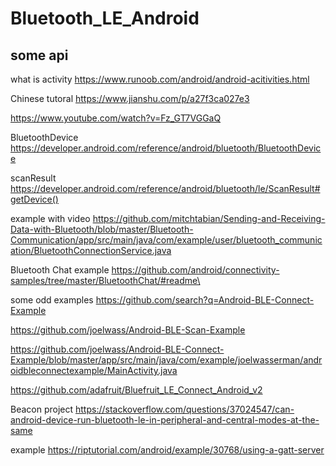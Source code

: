 ﻿# Bluetooth_LE_Android
 ## some api
 
what is activity
https://www.runoob.com/android/android-acitivities.html

Chinese tutoral
https://www.jianshu.com/p/a27f3ca027e3

https://www.youtube.com/watch?v=Fz_GT7VGGaQ

BluetoothDevice
https://developer.android.com/reference/android/bluetooth/BluetoothDevice

scanResult
https://developer.android.com/reference/android/bluetooth/le/ScanResult#getDevice()

example with video
https://github.com/mitchtabian/Sending-and-Receiving-Data-with-Bluetooth/blob/master/Bluetooth-Communication/app/src/main/java/com/example/user/bluetooth_communication/BluetoothConnectionService.java

Bluetooth Chat example
https://github.com/android/connectivity-samples/tree/master/BluetoothChat/#readme\

some odd examples
https://github.com/search?q=Android-BLE-Connect-Example

https://github.com/joelwass/Android-BLE-Scan-Example

https://github.com/joelwass/Android-BLE-Connect-Example/blob/master/app/src/main/java/com/example/joelwasserman/androidbleconnectexample/MainActivity.java

https://github.com/adafruit/Bluefruit_LE_Connect_Android_v2


Beacon project
https://stackoverflow.com/questions/37024547/can-android-device-run-bluetooth-le-in-peripheral-and-central-modes-at-the-same

example
https://riptutorial.com/android/example/30768/using-a-gatt-server
